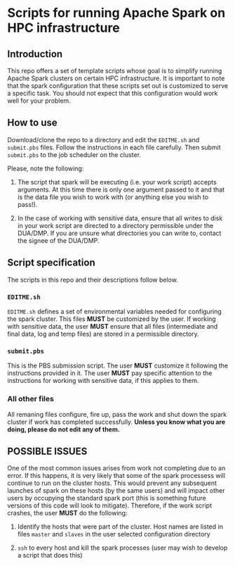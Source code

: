# Scripts for running Apache Spark on HPC infrastructure


## Introduction

This repo offers a set of template scripts whose goal is to simplify
running Apache Spark clusters on certain HPC infrastructure. It is 
important to note that the spark configuration that these
scripts set out is customized to serve a specific task. You should not expect
that this configuration would work well for your problem.

## How to use

Download/clone the repo to a directory and edit the `EDITME.sh` and
`submit.pbs` files. Follow the instructions in each file carefully.
Then submit `submit.pbs` to the job scheduler on the cluster.

Please, note the following:

1. The script that spark will be executing (i.e. your work script)
accepts arguments. At this time there is only one argument passed to it and that is 
the data file you wish to work with (or anything else you wish to pass!). 

2. In the case of working with sensitive data, ensure that all writes to disk 
in your work script are directed to a directory permissible under the 
DUA/DMP. If you are unsure what directories you can write to, contact
the signee of the DUA/DMP.


## Script specification

The scripts in this repo and their descriptions follow below.

### `EDITME.sh`

`EDITME.sh` defines a set of environmental variables needed for configuring
the spark cluster. This files **MUST** be customized by the user. 
If working with sensitive data, the user **MUST** ensure that all files
(intermediate and final data, log and temp files) are stored in a permissible 
directory. 

### `submit.pbs`

This is the PBS submission script. The user **MUST** customize it following
the instructions provided in it. The user **MUST** pay specific attention to the instructions 
for working with sensitive data, if this applies to them.

### All other files

All remaning files configure, fire up, pass the work and shut down
the spark cluster if work has completed successfully. **Unless you know 
what you are doing, please do not edit any of them.**


## POSSIBLE ISSUES

One of the most common issues arises from work not completing due to
an error. If this happens, it is very likely that some of the spark processess 
will continue to run on the cluster hosts. This would prevent any 
subsequent launches of spark on these hosts (by the same users) and will 
impact other users by occupying the standard spark port (this is something 
future versions of this code will look to mitigate). Therefore, if the work 
script crashes, the user **MUST** do the following:

1. Identify the hosts that were part of the cluster. Host names are listed
in files `master` and `slaves` in the user selected configuration directory

2. `ssh` to every host and kill the spark processes (user may wish to develop a
script that does this)

 


